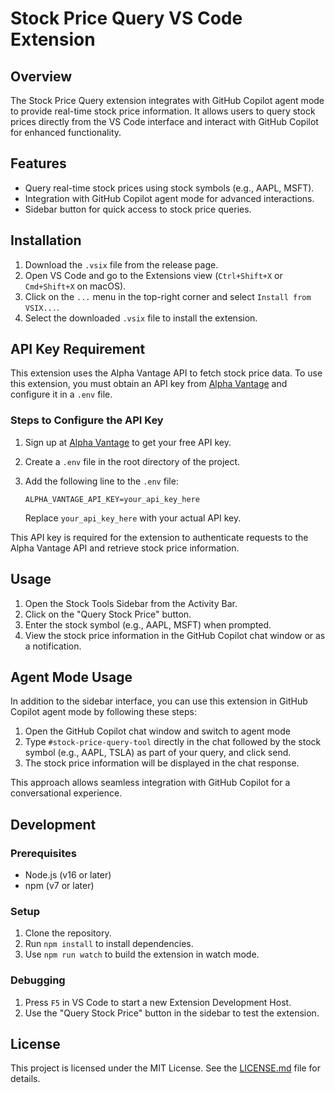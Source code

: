 # Stock Price Query VS Code Extension

## Overview
The Stock Price Query extension integrates with GitHub Copilot agent mode to provide real-time stock price information. It allows users to query stock prices directly from the VS Code interface and interact with GitHub Copilot for enhanced functionality.

## Features
- Query real-time stock prices using stock symbols (e.g., AAPL, MSFT).
- Integration with GitHub Copilot agent mode for advanced interactions.
- Sidebar button for quick access to stock price queries.

## Installation
1. Download the `.vsix` file from the release page.
2. Open VS Code and go to the Extensions view (`Ctrl+Shift+X` or `Cmd+Shift+X` on macOS).
3. Click on the `...` menu in the top-right corner and select `Install from VSIX...`.
4. Select the downloaded `.vsix` file to install the extension.

## API Key Requirement

This extension uses the Alpha Vantage API to fetch stock price data. To use this extension, you must obtain an API key from [Alpha Vantage](https://www.alphavantage.co/support/#api-key) and configure it in a `.env` file.

### Steps to Configure the API Key
1. Sign up at [Alpha Vantage](https://www.alphavantage.co/support/#api-key) to get your free API key.
2. Create a `.env` file in the root directory of the project.
3. Add the following line to the `.env` file:

   ```
   ALPHA_VANTAGE_API_KEY=your_api_key_here
   ```

   Replace `your_api_key_here` with your actual API key.

This API key is required for the extension to authenticate requests to the Alpha Vantage API and retrieve stock price information.

## Usage
1. Open the Stock Tools Sidebar from the Activity Bar.
2. Click on the "Query Stock Price" button.
3. Enter the stock symbol (e.g., AAPL, MSFT) when prompted.
4. View the stock price information in the GitHub Copilot chat window or as a notification.

## Agent Mode Usage

In addition to the sidebar interface, you can use this extension in GitHub Copilot agent mode by following these steps:

1. Open the GitHub Copilot chat window and switch to agent mode
2. Type `#stock-price-query-tool` directly in the chat followed by the stock symbol (e.g., AAPL, TSLA) as part of your query, and click send.
4. The stock price information will be displayed in the chat response.

This approach allows seamless integration with GitHub Copilot for a conversational experience.

## Development
### Prerequisites
- Node.js (v16 or later)
- npm (v7 or later)

### Setup
1. Clone the repository.
2. Run `npm install` to install dependencies.
3. Use `npm run watch` to build the extension in watch mode.

### Debugging
1. Press `F5` in VS Code to start a new Extension Development Host.
2. Use the "Query Stock Price" button in the sidebar to test the extension.

## License
This project is licensed under the MIT License. See the [LICENSE.md](LICENSE.md) file for details.